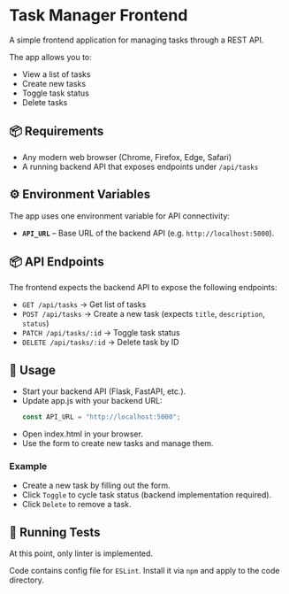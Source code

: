# Task Manager Frontend

A simple frontend application for managing tasks through a REST API.

The app allows you to:
- View a list of tasks
- Create new tasks
- Toggle task status
- Delete tasks

## 📦 Requirements

- Any modern web browser (Chrome, Firefox, Edge, Safari)
- A running backend API that exposes endpoints under `/api/tasks`

## ️⚙️ Environment Variables

The app uses one environment variable for API connectivity:

- **`API_URL`** – Base URL of the backend API (e.g. `http://localhost:5000`).

## 📦 API Endpoints

The frontend expects the backend API to expose the following endpoints:
- `GET /api/tasks` → Get list of tasks
- `POST /api/tasks` → Create a new task (expects `title`, `description`, `status`)
- `PATCH /api/tasks/:id` → Toggle task status
- `DELETE /api/tasks/:id` → Delete task by ID

## 🏃‍ Usage

- Start your backend API (Flask, FastAPI, etc.).
- Update app.js with your backend URL:
  ```js
  const API_URL = "http://localhost:5000";
  ```
- Open index.html in your browser.
- Use the form to create new tasks and manage them.

### Example

- Create a new task by filling out the form.
- Click `Toggle` to cycle task status (backend implementation required).
- Click `Delete` to remove a task.

## 🧪 Running Tests

At this point, only linter is implemented.

Code contains config file for `ESLint`. Install it via `npm` and apply to the code
directory.
